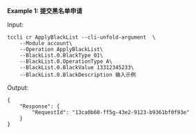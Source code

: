 **Example 1: 提交黑名单申请**



Input: 

```
tccli cr ApplyBlackList --cli-unfold-argument  \
    --Module account\
    --Operation ApplyBlackList\
    --BlackList.0.BlackType 01\
    --BlackList.0.OperationType A\
    --BlackList.0.BlackValue 13312345233\
    --BlackList.0.BlackDescription 输入示例
```

Output: 
```
{
    "Response": {
        "RequestId": "13ca0b60-ff5g-43e2-9123-b9361bf0f93e"
    }
}
```

